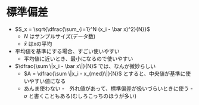 # 標準偏差

- $S_x = \sqrt{\dfrac{\sum_{i=1}^N (x_i - \bar x)^2}{N}}$
  - $N$ はサンプルサイズ(データ数)
  - $\bar x$ はxの平均
- 平均値を基準にする場合、すごい使いやすい
  - 平均値に近いとき、最小になるので使いやすい
- $\dfrac{\sum \|x_i - \bar x\|}{N}$ では、なんか微妙らしい
  - $A = \dfrac{\sum \|x_i - x_{med}\|}{N}$ とすると、中央値が基準に使いやすい値になる
  - あんま使わない
    -　外れ値があって、標準偏差が扱いづらいときに使う
-　$\sigma$ と書くこともある(むしろこっちのほうが多い)
